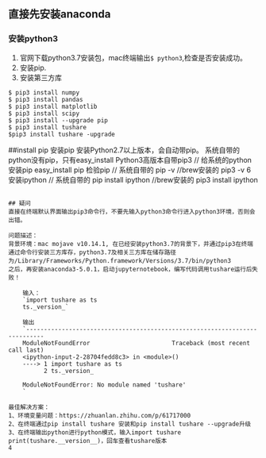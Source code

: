 ## 直接先安装anaconda
### 安装python3 
1. 官网下载python3.7安装包，mac终端输出``$ python3``,检查是否安装成功。
2. 安装pip.
3. 安装第三方库
```
$ pip3 install numpy
$ pip3 install pandas
$ pip3 install matplotlib
$ pip3 install scipy
$ pip3 install --upgrade pip
$ pip3 install tushare
$pip3 install tushare -upgrade 
```
##install pip
安装pip
安装Python2.7以上版本，会自动带pip。
系统自带的python没有pip，只有easy_install
Python3高版本自带pip3
// 给系统的python安装pip
easy_install pip
检验pip
// 系统自带的
pip -v
//brew安装的
pip3 -v
6 安装ipython
// 系统自带的
pip install ipython
//brew安装的
pip3 install ipython

```

## 疑问
直接在终端默认界面输出pip3命令行，不要先输入python3命令行进入python3环境，否则会出错。

问题描述：
背景环境：mac mojave v10.14.1, 在已经安装python3.7的背景下，并通过pip3在终端通过命令行安装三方库存，python3.7及相关三方库在储存路径为/Library/Frameworks/Python.framework/Versions/3.7/bin/python3
之后，再安装anaconda3-5.0.1，启动jupyternotebook，编写代码调用tushare运行后失败！

    输入：
    `import tushare as ts
    ts._version_`
    
    输出
    `---------------------------------------------------------------------------
    ModuleNotFoundError                       Traceback (most recent call last)
    <ipython-input-2-28704fedd8c3> in <module>()
    ----> 1 import tushare as ts
          2 ts._version_
    
    ModuleNotFoundError: No module named 'tushare'
    `

最佳解决方案：
1、环境变量问题：https://zhuanlan.zhihu.com/p/61717000
2、在终端通过pip install tushare 安装和pip install tushare --upgrade升级
3、在终端输出python进行python模式，输入import tushare
print(tushare.__version__)，回车查看tushare版本
4

